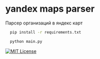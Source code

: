 # yandex maps parser
 Парсер организаций в яндекс карт
```bash
  pip install -r requirements.txt
```
```bash
  python main.py
```
[![MIT License](https://img.shields.io/badge/License-MIT-green.svg)](https://choosealicense.com/licenses/mit/)
